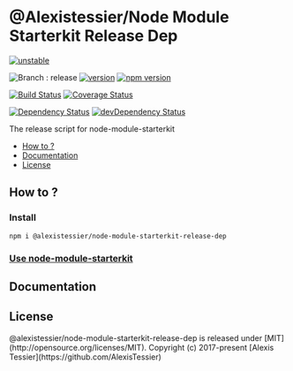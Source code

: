 # @Alexistessier/Node Module Starterkit Release Dep

[![unstable](http://badges.github.io/stability-badges/dist/unstable.svg)](http://github.com/badges/stability-badges)

![Branch : release](https://img.shields.io/badge/Branch-release-blue.svg)
[![version](https://img.shields.io/badge/version-1.7.1-blue.svg)](https://github.com/AlexisTessier/node-module-starterkit-release-dep#readme)
[![npm version](https://badge.fury.io/js/@alexistessier/node-module-starterkit-release-dep.svg)](https://badge.fury.io/js/@alexistessier%2Fnode-module-starterkit-release-dep)

[![Build Status](https://travis-ci.org/AlexisTessier/node-module-starterkit-release-dep.svg?branch=release)](https://travis-ci.org/AlexisTessier/node-module-starterkit-release-dep)
[![Coverage Status](https://coveralls.io/repos/AlexisTessier/node-module-starterkit-release-dep/badge.svg?branch=release&service=github)](https://coveralls.io/github/AlexisTessier/node-module-starterkit-release-dep?branch=release)

[![Dependency Status](https://david-dm.org/AlexisTessier/node-module-starterkit-release-dep.svg)](https://david-dm.org/AlexisTessier/node-module-starterkit-release-dep)
[![devDependency Status](https://david-dm.org/AlexisTessier/node-module-starterkit-release-dep/dev-status.svg)](https://david-dm.org/AlexisTessier/node-module-starterkit-release-dep#info=devDependencies)

The release script for node-module-starterkit

-   [How to ?](#how-to)
-   [Documentation](#documentation)
-   [License](#license)

## How to ?

### Install

    npm i @alexistessier/node-module-starterkit-release-dep

### <a href="https://github.com/AlexisTessier/node-module-starterkit">Use node-module-starterkit<a/>

## Documentation

<!-- Generated by documentation.js. Update this documentation by updating the source code. -->

## License

@alexistessier/node-module-starterkit-release-dep is released under \[MIT](http&#x3A;//opensource.org/licenses/MIT). 
Copyright (c) 2017-present \[Alexis Tessier](https&#x3A;//github.com/AlexisTessier)
